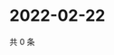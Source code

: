 # 2022-02-22

共 0 条

<!-- BEGIN WEIBO -->
<!-- 最后更新时间 Tue Feb 22 2022 14:11:27 GMT+0800 (China Standard Time) -->

<!-- END WEIBO -->
